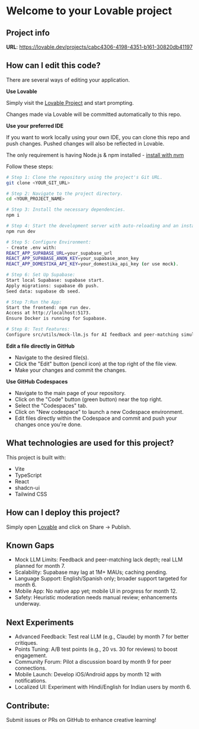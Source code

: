 # Welcome to your Lovable project

## Project info

**URL**: https://lovable.dev/projects/cabc4306-4198-4351-b161-30820db41197

## How can I edit this code?

There are several ways of editing your application.

**Use Lovable**

Simply visit the [Lovable Project](https://lovable.dev/projects/cabc4306-4198-4351-b161-30820db41197) and start prompting.

Changes made via Lovable will be committed automatically to this repo.

**Use your preferred IDE**

If you want to work locally using your own IDE, you can clone this repo and push changes. Pushed changes will also be reflected in Lovable.

The only requirement is having Node.js & npm installed - [install with nvm](https://github.com/nvm-sh/nvm#installing-and-updating)

Follow these steps:

```sh
# Step 1: Clone the repository using the project's Git URL.
git clone <YOUR_GIT_URL>

# Step 2: Navigate to the project directory.
cd <YOUR_PROJECT_NAME>

# Step 3: Install the necessary dependencies.
npm i

# Step 4: Start the development server with auto-reloading and an instant preview.
npm run dev

# Step 5: Configure Environment:
- Create .env with:
REACT_APP_SUPABASE_URL=your_supabase_url
REACT_APP_SUPABASE_ANON_KEY=your_supabase_anon_key
REACT_APP_DOMESTIKA_API_KEY=your_domestika_api_key (or use mock).

# Step 6: Set Up Supabase:
Start local Supabase: supabase start.
Apply migrations: supabase db push.
Seed data: supabase db seed.

# Step 7:Run the App:
Start the frontend: npm run dev.
Access at http://localhost:5173.
Ensure Docker is running for Supabase.

# Step 8: Test Features:
Configure src/utils/mock-llm.js for AI feedback and peer-matching simulations.
```

**Edit a file directly in GitHub**

- Navigate to the desired file(s).
- Click the "Edit" button (pencil icon) at the top right of the file view.
- Make your changes and commit the changes.

**Use GitHub Codespaces**

- Navigate to the main page of your repository.
- Click on the "Code" button (green button) near the top right.
- Select the "Codespaces" tab.
- Click on "New codespace" to launch a new Codespace environment.
- Edit files directly within the Codespace and commit and push your changes once you're done.

## What technologies are used for this project?

This project is built with:

- Vite
- TypeScript
- React
- shadcn-ui
- Tailwind CSS

## How can I deploy this project?

Simply open [Lovable](https://lovable.dev/projects/cabc4306-4198-4351-b161-30820db41197) and click on Share -> Publish.

## **Known Gaps**

- Mock LLM Limits: Feedback and peer-matching lack depth; real LLM planned for month 7.
- Scalability: Supabase may lag at 1M+ MAUs; caching pending.
- Language Support: English/Spanish only; broader support targeted for month 6.
- Mobile App: No native app yet; mobile UI in progress for month 12.
- Safety: Heuristic moderation needs manual review; enhancements underway.



## **Next Experiments**
- Advanced Feedback: Test real LLM (e.g., Claude) by month 7 for better critiques.
- Points Tuning: A/B test points (e.g., 20 vs. 30 for reviews) to boost engagement.
- Community Forum: Pilot a discussion board by month 9 for peer connections.
- Mobile Launch: Develop iOS/Android apps by month 12 with notifications.
- Localized UI: Experiment with Hindi/English for Indian users by month 6.



## **Contribute:**
Submit issues or PRs on GitHub to enhance creative learning!
